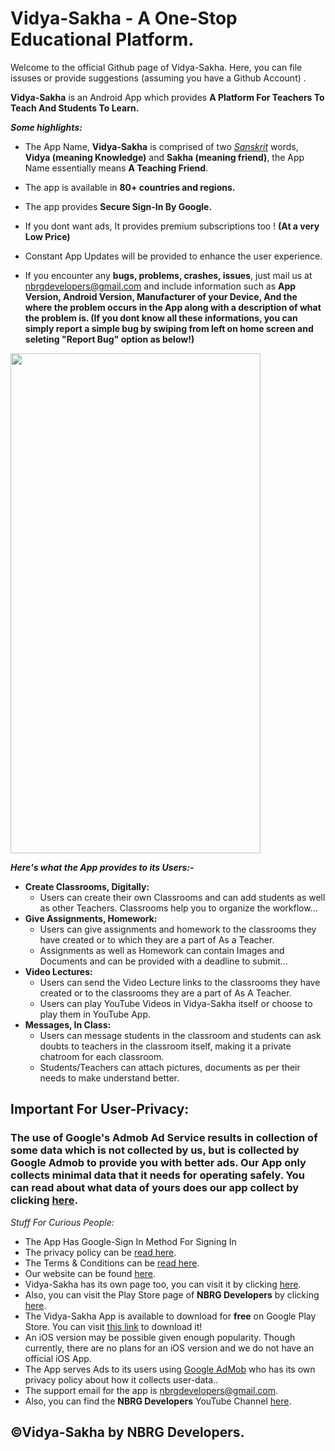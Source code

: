# Vidya-Sakha - A One-Stop Educational Platform.

Welcome to the official Github page of Vidya-Sakha. Here, you can file issuses or provide suggestions (assuming you have a Github Account) . 

**Vidya-Sakha** is an Android App which provides **A Platform For Teachers To Teach And Students To Learn.**

***Some highlights:***

* The App Name, **Vidya-Sakha** is comprised of two *[Sanskrit](https://en.wikipedia.org/wiki/Sanskrit)* words, **Vidya (meaning Knowledge)** and **Sakha (meaning friend)**, the App Name essentially means **A Teaching Friend**.

*	The app is available in **80+ countries and regions.**
*	The app provides **Secure Sign-In By Google.**
*	If you dont want ads, It provides premium subscriptions too ! **(At a very Low Price)**
*	Constant App Updates will be provided to enhance the user experience.
*	If you encounter any **bugs, problems, crashes, issues**, just mail us at [nbrgdevelopers@gmail.com](mailto:nbrgdevelopers@gmail.com) and include information such as **App Version, Android Version, Manufacturer of your Device, And the where the problem occurs in the App along with a description of what the problem is. (If you dont know all these informations, you can simply report a simple bug by swiping from left on home screen and seleting "Report Bug" option as below!)**

<img
src="https://github.com/nbrgdevelopers/NBRG-Vidya-Sakha/raw/master/images/reportBug.png" data-canonical-src="https://github.com/nbrgdevelopers/NBRG-Vidya-Sakha/raw/master/images/reportBug.png" width="400" height="800"/>

***Here's what the App provides to its Users:-***

* **Create Classrooms, Digitally:**
  * Users can create their own Classrooms and can add students as well as other Teachers. Classrooms help you to organize the workflow...	
* **Give Assignments, Homework:**
  *  Users can give assignments and homework to the classrooms they have created or to which they are a part of As a Teacher.
  *  Assignments as well as Homework can contain Images and Documents and can be provided with a deadline to submit...
* **Video Lectures:**
  *	Users can send the Video Lecture links to the classrooms they have created or to the classrooms they are a part of As A Teacher.
  *	Users can play YouTube Videos in Vidya-Sakha itself or choose to play them in YouTube App.
* **Messages, In Class:**
  *	Users can message students in the classroom and students can ask doubts to teachers in the classroom itself, making it a private chatroom for each classroom.
  *	Students/Teachers can attach pictures, documents as per their needs to make understand better.

## Important For User-Privacy:
### The use of Google's Admob Ad Service results in collection of some data which is not collected by us, but is collected by Google Admob to provide you with better ads. Our App only collects minimal data that it needs for operating safely. You can read about what data of yours does our app collect by clicking [here](https://nbrgdevelopers.wixsite.com/website/vid-sak-faqs).

*Stuff For Curious People:*

* The App Has Google-Sign In Method For Signing In
* The privacy policy can be [read here](https://nbrgdevelopers.wixsite.com/website/vid-sak-privacy-policy).
* The Terms & Conditions can be [read here](https://nbrgdevelopers.wixsite.com/website/vid-sak-terms-os).
* Our website can be found [here](https://nbrgdevelopers.wixsite.com/website).
* Vidya-Sakha has its own page too, you can visit it by clicking [here](https://nbrgdevelopers.wixsite.com/website/vidya-sakha-app).
* Also, you can visit the Play Store page of **NBRG Developers** by clicking [here](https://play.google.com/store/apps/dev?id=6170079703674466665).
* The Vidya-Sakha App is available to download for **free** on Google Play Store. You can visit [this link](https://play.google.com/store/apps/details?id=com.nbrgdevelopers.android.apps.vidya_sakha) to download it!
* An iOS version may be possible given enough popularity. Though currently, there are no plans for an iOS version and we do not have an official iOS App.
* The App serves Ads to its users using [Google AdMob](https://admob.google.com/home/) who has its own privacy policy about how it collects user-data..
* The support email for the app is nbrgdevelopers@gmail.com.
* Also, you can find the **NBRG Developers** YouTube Channel [here](https://www.youtube.com/channel/UCCQRwtPDKRZUbDiWVtMuujQ).

## ©Vidya-Sakha by NBRG Developers.